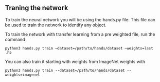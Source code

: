 
## Traning the network

To train the neural network you will be using the hands.py file. This file can be used to train the network to identify any object. 

To train the network with transfer learning from a pre weighted file, run the command
```
python3 hands.py train –dataset=/path/to/hands/dataset –weights=last .h5
```

You can also train it starting with weights from ImageNet weights with
```
python3 hands.py train --dataset=/path/to/hands/dataset --weights=imagenet
```
